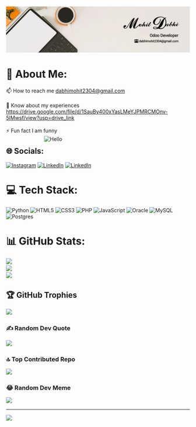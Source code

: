 ![logo](https://github.com/Dabhimohitt/Dabhimohitt/blob/main/Banner.jpeg)
# 💫 About Me:
📫 How to reach me dabhimohit2304@gmail.com<br><br>📄 Know about my experiences https://drive.google.com/file/d/1SauBy400xYasLMeYJPMRCMOnv-5lMwsf/view?usp=drive_link<br><br>⚡ Fun fact I am funny
<img src="https://github.com/Dabhimohitt/Dabhimohitt/blob/main/Hello.gif" align="right" alt="Hello" width="400">



## 🌐 Socials:
[![Instagram](https://img.shields.io/badge/Instagram-%23E4405F.svg?logo=Instagram&logoColor=white)](https://instagram.com/_mohit.md) [![LinkedIn](https://img.shields.io/badge/LinkedIn-%230077B5.svg?logo=linkedin&logoColor=white)](https://linkedin.com/in/dabhi-mohit-a226b4250) [![LinkedIn](https://img.shields.io/badge/LinkedIn-%230077B5.svg?logo=linkedin&logoColor=white)](https://www.upwork.com/freelancers/dabhimohit)

# 💻 Tech Stack:
![Python](https://img.shields.io/badge/python-3670A0?style=flat&logo=python&logoColor=ffdd54) ![HTML5](https://img.shields.io/badge/html5-%23E34F26.svg?style=flat&logo=html5&logoColor=white) ![CSS3](https://img.shields.io/badge/css3-%231572B6.svg?style=flat&logo=css3&logoColor=white) ![PHP](https://img.shields.io/badge/php-%23777BB4.svg?style=flat&logo=php&logoColor=white) ![JavaScript](https://img.shields.io/badge/javascript-%23323330.svg?style=flat&logo=javascript&logoColor=%23F7DF1E) ![Oracle](https://img.shields.io/badge/Oracle-F80000?style=flat&logo=oracle&logoColor=white) ![MySQL](https://img.shields.io/badge/mysql-%2300000f.svg?style=flat&logo=mysql&logoColor=white) ![Postgres](https://img.shields.io/badge/postgres-%23316192.svg?style=flat&logo=postgresql&logoColor=white)
# 📊 GitHub Stats:
![](https://github-readme-stats.vercel.app/api?username=Dabhimohitt&theme=radical&hide_border=false&include_all_commits=true&count_private=true)<br/>
![](https://github-readme-streak-stats.herokuapp.com/?user=Dabhimohitt&theme=radical&hide_border=false)<br/>
![](https://github-readme-stats.vercel.app/api/top-langs/?username=Dabhimohitt&theme=radical&hide_border=false&include_all_commits=true&count_private=true&layout=compact)

## 🏆 GitHub Trophies
![](https://github-profile-trophy.vercel.app/?username=Dabhimohitt&theme=radical&no-frame=false&no-bg=true&margin-w=4)

### ✍️ Random Dev Quote
![](https://quotes-github-readme.vercel.app/api?type=horizontal&theme=tokyonight)

### 🔝 Top Contributed Repo
![](https://github-contributor-stats.vercel.app/api?username=Dabhimohitt&limit=5&theme=radical&combine_all_yearly_contributions=true)

### 😂 Random Dev Meme
<img src='https://randommeme-five.vercel.app/' style="height: 400px;"/>

---
[![](https://visitcount.itsvg.in/api?id=Dabhimohitt&icon=0&color=0)](https://visitcount.itsvg.in)

<!-- Proudly created with GPRM ( https://gprm.itsvg.in ) -->
